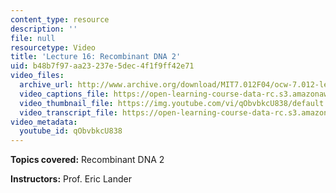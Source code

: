 ```yaml
---
content_type: resource
description: ''
file: null
resourcetype: Video
title: 'Lecture 16: Recombinant DNA 2'
uid: b48b7f97-aa23-237e-5dec-4f1f9ff42e71
video_files:
  archive_url: http://www.archive.org/download/MIT7.012F04/ocw-7.012-lec16-18oct2004-220k.mp4
  video_captions_file: https://open-learning-course-data-rc.s3.amazonaws.com/7-012-introduction-to-biology-fall-2004/171793fb51365a0c81f702a818c503ba_qObvbkcU838.vtt
  video_thumbnail_file: https://img.youtube.com/vi/qObvbkcU838/default.jpg
  video_transcript_file: https://open-learning-course-data-rc.s3.amazonaws.com/7-012-introduction-to-biology-fall-2004/21a9adf03765a5cccb9497a3516f16f1_qObvbkcU838.pdf
video_metadata:
  youtube_id: qObvbkcU838
---
```


**Topics covered:** Recombinant DNA 2

**Instructors:** Prof. Eric Lander
